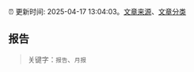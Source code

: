 :alarm_clock: 更新时间: 2025-04-17 13:04:03。[文章来源](/README.md)、[文章分类](/TAGS.md)

## 报告


> 关键字：`报告`、`月报`



